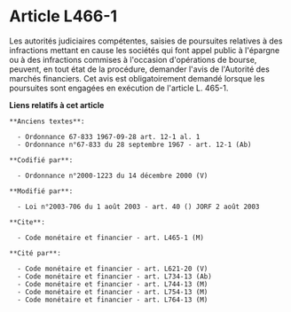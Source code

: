 # Article L466-1

Les autorités judiciaires compétentes, saisies de poursuites relatives à des infractions mettant en cause les sociétés qui
font appel public à l'épargne ou à des infractions commises à l'occasion d'opérations de bourse, peuvent, en tout état de la
procédure, demander l'avis de l'Autorité des marchés financiers. Cet avis est obligatoirement demandé lorsque les poursuites
sont engagées en exécution de l'article L. 465-1.

**Liens relatifs à cet article**

	**Anciens textes**:

	  - Ordonnance 67-833 1967-09-28 art. 12-1 al. 1
	  - Ordonnance n°67-833 du 28 septembre 1967 - art. 12-1 (Ab)

	**Codifié par**:

	  - Ordonnance n°2000-1223 du 14 décembre 2000 (V)

	**Modifié par**:

	  - Loi n°2003-706 du 1 août 2003 - art. 40 () JORF 2 août 2003

	**Cite**:

	  - Code monétaire et financier - art. L465-1 (M)

	**Cité par**:

	  - Code monétaire et financier - art. L621-20 (V)
	  - Code monétaire et financier - art. L734-13 (Ab)
	  - Code monétaire et financier - art. L744-13 (M)
	  - Code monétaire et financier - art. L754-13 (M)
	  - Code monétaire et financier - art. L764-13 (M)
